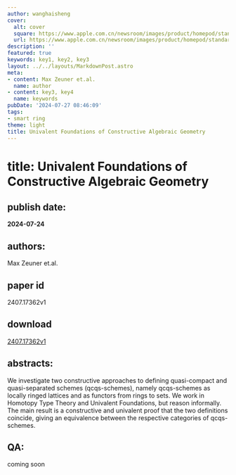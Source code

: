 ```yaml
---
author: wanghaisheng
cover:
  alt: cover
  square: https://www.apple.com.cn/newsroom/images/product/homepod/standard/Apple-HomePod-hero-230118_big.jpg.large_2x.jpg
  url: https://www.apple.com.cn/newsroom/images/product/homepod/standard/Apple-HomePod-hero-230118_big.jpg.large_2x.jpg
description: ''
featured: true
keywords: key1, key2, key3
layout: ../../layouts/MarkdownPost.astro
meta:
- content: Max Zeuner et.al.
  name: author
- content: key3, key4
  name: keywords
pubDate: '2024-07-27 08:46:09'
tags:
- smart ring
theme: light
title: Univalent Foundations of Constructive Algebraic Geometry
---
```


# title: Univalent Foundations of Constructive Algebraic Geometry 
## publish date: 
**2024-07-24** 
## authors: 
  Max Zeuner et.al. 
## paper id
2407.17362v1
## download
[2407.17362v1](http://arxiv.org/abs/2407.17362v1)
## abstracts:
We investigate two constructive approaches to defining quasi-compact and quasi-separated schemes (qcqs-schemes), namely qcqs-schemes as locally ringed lattices and as functors from rings to sets. We work in Homotopy Type Theory and Univalent Foundations, but reason informally. The main result is a constructive and univalent proof that the two definitions coincide, giving an equivalence between the respective categories of qcqs-schemes.
## QA:
coming soon
